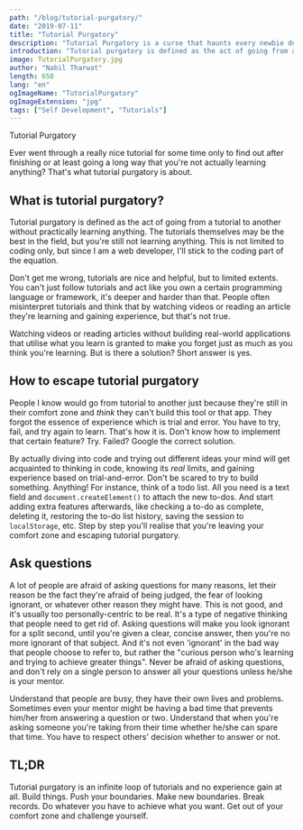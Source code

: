 ```yaml
---
path: "/blog/tutorial-purgatory/"
date: "2019-07-11"
title: "Tutorial Purgatory"
description: "Tutorial Purgatory is a curse that haunts every newbie developer, here's how to escape it."
introduction: "Tutorial purgatory is defined as the act of going from a tutorial to another without practically learning anything. This is not limited to coding only, but I'll stick to the coding part of the equation."
image: TutorialPurgatory.jpg
author: "Nabil Tharwat"
length: 650
lang: "en"
ogImageName: "TutorialPurgatory"
ogImageExtension: "jpg"
tags: ["Self Development", "Tutorials"]
---
```




Tutorial Purgatory



Ever went through a really nice tutorial for some time only to find out after finishing or at least going a long way that you're not actually learning anything? That's what tutorial purgatory is about.



## What is tutorial purgatory?



Tutorial purgatory is defined as the act of going from a tutorial to another without practically learning anything. The tutorials themselves may be the best in the field, but you're still not learning anything. This is not limited to coding only, but since I am a web developer, I'll stick to the coding part of the equation.



Don't get me wrong, tutorials are nice and helpful, but to limited extents. You can't just follow tutorials and act like you own a certain programming language or framework, it's deeper and harder than that. People often misinterpret tutorials and think that by watching videos or reading an article they're learning and gaining experience, but that's not true.



Watching videos or reading articles without building real-world applications that utilise what you learn is granted to make you forget just as much as you think you're learning. But is there a solution? Short answer is yes.



## How to escape tutorial purgatory



People I know would go from tutorial to another just because they're still in their comfort zone and *think* they can't build this tool or that app. They forgot the essence of experience which is trial and error. You have to try, fail, and try again to learn. That's how it is. Don't know how to implement that certain feature? Try. Failed? Google the correct solution.



By actually diving into code and trying out different ideas your mind will get acquainted to thinking in code, knowing its *real* limits, and gaining experience based on trial-and-error. Don't be scared to try to build something. Anything! For instance, think of a todo list. All you need is a text field and `document.createElement()` to attach the new to-dos. And start adding extra features afterwards, like checking a to-do as complete, deleting it, restoring the to-do list history, saving the session to `localStorage`, etc. Step by step you'll realise that you're leaving your comfort zone and escaping tutorial purgatory.



## Ask questions


A lot of people are afraid of asking questions for many reasons, let their reason be the fact they're afraid of being judged, the fear of looking ignorant, or whatever other reason they might have. This is not good, and it's usually too personally-centric to be real. It's a type of negative thinking that people need to get rid of. Asking questions will make you look ignorant for a split second, until you're given a clear, concise answer, then you're no more ignorant of that subject. And it's not even 'ignorant' in the bad way that people choose to refer to, but rather the "curious person who's learning and trying to achieve greater things". Never be afraid of asking questions, and don't rely on a single person to answer all your questions unless he/she is your mentor.



Understand that people are busy, they have their own lives and problems. Sometimes even your mentor might be having a bad time that prevents him/her from answering a question or two. Understand that when you're asking someone you're taking from their time whether he/she can spare that time. You have to respect others' decision whether to answer or not.



## TL;DR


Tutorial purgatory is an infinite loop of tutorials and no experience gain at all. Build things. Push your boundaries. Make new boundaries. Break records. Do whatever you have to achieve what you want. Get out of your comfort zone and challenge yourself.
